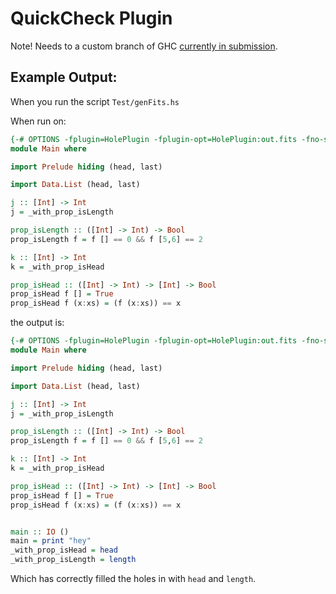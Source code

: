 QuickCheck Plugin
=================

Note! Needs to a custom branch of GHC [currently in submission](https://phabricator.haskell.org/D5373).


Example Output:
---------------

When you run the script `Test/genFits.hs`

When run on:

```haskell
{-# OPTIONS -fplugin=HolePlugin -fplugin-opt=HolePlugin:out.fits -fno-show-type-app-of-hole-fits -fdefer-typed-holes #-}
module Main where

import Prelude hiding (head, last)

import Data.List (head, last)

j :: [Int] -> Int
j = _with_prop_isLength

prop_isLength :: ([Int] -> Int) -> Bool
prop_isLength f = f [] == 0 && f [5,6] == 2

k :: [Int] -> Int
k = _with_prop_isHead

prop_isHead :: ([Int] -> Int) -> [Int] -> Bool
prop_isHead f [] = True
prop_isHead f (x:xs) = (f (x:xs)) == x

```

the output is:

```haskell
{-# OPTIONS -fplugin=HolePlugin -fplugin-opt=HolePlugin:out.fits -fno-show-type-app-of-hole-fits -fdefer-typed-holes #-}
module Main where

import Prelude hiding (head, last)

import Data.List (head, last)

j :: [Int] -> Int
j = _with_prop_isLength

prop_isLength :: ([Int] -> Int) -> Bool
prop_isLength f = f [] == 0 && f [5,6] == 2

k :: [Int] -> Int
k = _with_prop_isHead

prop_isHead :: ([Int] -> Int) -> [Int] -> Bool
prop_isHead f [] = True
prop_isHead f (x:xs) = (f (x:xs)) == x


main :: IO ()
main = print "hey"
_with_prop_isHead = head
_with_prop_isLength = length

```

Which has correctly filled the holes in with `head` and `length`.
